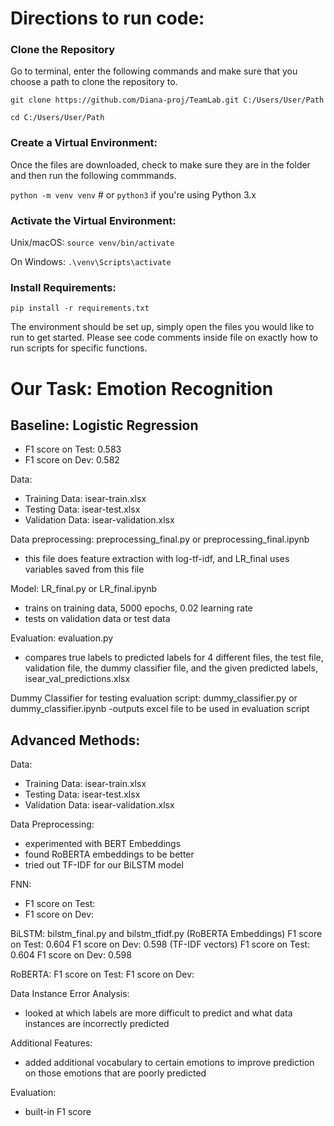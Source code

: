 # Directions to run code:

### Clone the Repository

Go to terminal, enter the following commands and make sure that you choose a path to clone the repository to.

`git clone https://github.com/Diana-proj/TeamLab.git C:/Users/User/Path`

`cd C:/Users/User/Path`

### Create a Virtual Environment:

Once the files are downloaded, check to make sure they are in the folder and then run the following commmands.

`python -m venv venv`  # or `python3` if you're using Python 3.x

### Activate the Virtual Environment:

Unix/macOS: `source venv/bin/activate`

On Windows: `.\venv\Scripts\activate`

### Install Requirements:

`pip install -r requirements.txt`

The environment should be set up, simply open the files you would like to run to get started. Please see code comments inside file on exactly how to run scripts for specific functions.

# Our Task: Emotion Recognition

## Baseline: Logistic Regression
- F1 score on Test: 0.583
- F1 score on Dev: 0.582

Data:
- Training Data: isear-train.xlsx
- Testing Data: isear-test.xlsx
- Validation Data: isear-validation.xlsx

Data preprocessing: preprocessing_final.py or preprocessing_final.ipynb
- this file does feature extraction with log-tf-idf, and LR_final uses variables saved from this file

Model: LR_final.py or LR_final.ipynb
- trains on training data, 5000 epochs, 0.02 learning rate
- tests on validation data or test data

Evaluation: evaluation.py
- compares true labels to predicted labels for 4 different files, the test file, validation file, the dummy classifier file, and the given predicted labels, isear_val_predictions.xlsx

Dummy Classifier for testing evaluation script: dummy_classifier.py or dummy_classifier.ipynb
-outputs excel file to be used in evaluation script




## Advanced Methods: 

Data:
- Training Data: isear-train.xlsx
- Testing Data: isear-test.xlsx
- Validation Data: isear-validation.xlsx

Data Preprocessing:
- experimented with BERT Embeddings
- found RoBERTA embeddings to be better
- tried out TF-IDF for our BiLSTM model

FNN:
- F1 score on Test:
- F1 score on Dev:


BiLSTM: bilstm_final.py and bilstm_tfidf.py
(RoBERTA Embeddings)
F1 score on Test: 0.604
F1 score on Dev: 0.598
(TF-IDF vectors)
F1 score on Test: 0.604
F1 score on Dev: 0.598

RoBERTA: 
F1 score on Test:
F1 score on Dev:


Data Instance Error Analysis:
- looked at which labels are more difficult to predict and what data instances are incorrectly predicted

Additional Features:
- added additional vocabulary to certain emotions to improve prediction on those emotions that are poorly predicted

Evaluation:
- built-in F1 score
